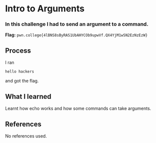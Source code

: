 # Intro to Arguments

### In this challenge I had to send an argument to a command.

**Flag:** `pwn.college{4lBNS8sByRAS1UbAHYCOb9upwVf.QX4YjM1wSN2EzNzEzW}`

## Process
I ran 
```
hello hackers
```
and got the flag.

## What I learned

Learnt how echo works and how some commands can take arguments.

## References
No references used.
